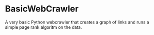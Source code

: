 # BasicWebCrawler
A very basic Python webcrawler that creates a graph of links and runs a simple page rank algoritm on the data.
